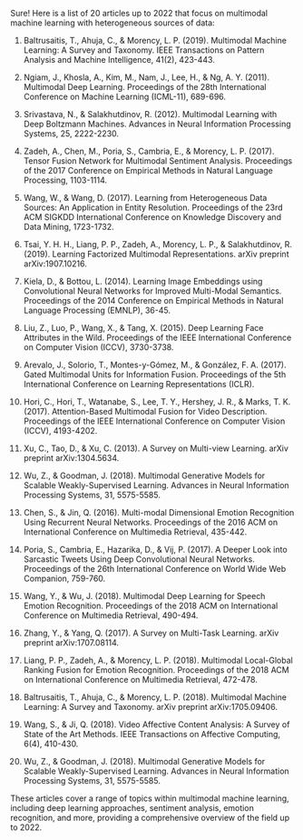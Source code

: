 Sure! Here is a list of 20 articles up to 2022 that focus on multimodal machine learning with heterogeneous sources of data:

1. Baltrusaitis, T., Ahuja, C., & Morency, L. P. (2019). Multimodal Machine Learning: A Survey and Taxonomy. IEEE Transactions on Pattern Analysis and Machine Intelligence, 41(2), 423-443.

2. Ngiam, J., Khosla, A., Kim, M., Nam, J., Lee, H., & Ng, A. Y. (2011). Multimodal Deep Learning. Proceedings of the 28th International Conference on Machine Learning (ICML-11), 689-696.

3. Srivastava, N., & Salakhutdinov, R. (2012). Multimodal Learning with Deep Boltzmann Machines. Advances in Neural Information Processing Systems, 25, 2222-2230.

4. Zadeh, A., Chen, M., Poria, S., Cambria, E., & Morency, L. P. (2017). Tensor Fusion Network for Multimodal Sentiment Analysis. Proceedings of the 2017 Conference on Empirical Methods in Natural Language Processing, 1103-1114.

5. Wang, W., & Wang, D. (2017). Learning from Heterogeneous Data Sources: An Application in Entity Resolution. Proceedings of the 23rd ACM SIGKDD International Conference on Knowledge Discovery and Data Mining, 1723-1732.

6. Tsai, Y. H. H., Liang, P. P., Zadeh, A., Morency, L. P., & Salakhutdinov, R. (2019). Learning Factorized Multimodal Representations. arXiv preprint arXiv:1907.10216.

7. Kiela, D., & Bottou, L. (2014). Learning Image Embeddings using Convolutional Neural Networks for Improved Multi-Modal Semantics. Proceedings of the 2014 Conference on Empirical Methods in Natural Language Processing (EMNLP), 36-45.

8. Liu, Z., Luo, P., Wang, X., & Tang, X. (2015). Deep Learning Face Attributes in the Wild. Proceedings of the IEEE International Conference on Computer Vision (ICCV), 3730-3738.

9. Arevalo, J., Solorio, T., Montes-y-Gómez, M., & González, F. A. (2017). Gated Multimodal Units for Information Fusion. Proceedings of the 5th International Conference on Learning Representations (ICLR).

10. Hori, C., Hori, T., Watanabe, S., Lee, T. Y., Hershey, J. R., & Marks, T. K. (2017). Attention-Based Multimodal Fusion for Video Description. Proceedings of the IEEE International Conference on Computer Vision (ICCV), 4193-4202.

11. Xu, C., Tao, D., & Xu, C. (2013). A Survey on Multi-view Learning. arXiv preprint arXiv:1304.5634.

12. Wu, Z., & Goodman, J. (2018). Multimodal Generative Models for Scalable Weakly-Supervised Learning. Advances in Neural Information Processing Systems, 31, 5575-5585.

13. Chen, S., & Jin, Q. (2016). Multi-modal Dimensional Emotion Recognition Using Recurrent Neural Networks. Proceedings of the 2016 ACM on International Conference on Multimedia Retrieval, 435-442.

14. Poria, S., Cambria, E., Hazarika, D., & Vij, P. (2017). A Deeper Look into Sarcastic Tweets Using Deep Convolutional Neural Networks. Proceedings of the 26th International Conference on World Wide Web Companion, 759-760.

15. Wang, Y., & Wu, J. (2018). Multimodal Deep Learning for Speech Emotion Recognition. Proceedings of the 2018 ACM on International Conference on Multimedia Retrieval, 490-494.

16. Zhang, Y., & Yang, Q. (2017). A Survey on Multi-Task Learning. arXiv preprint arXiv:1707.08114.

17. Liang, P. P., Zadeh, A., & Morency, L. P. (2018). Multimodal Local-Global Ranking Fusion for Emotion Recognition. Proceedings of the 2018 ACM on International Conference on Multimedia Retrieval, 472-478.

18. Baltrusaitis, T., Ahuja, C., & Morency, L. P. (2018). Multimodal Machine Learning: A Survey and Taxonomy. arXiv preprint arXiv:1705.09406.

19. Wang, S., & Ji, Q. (2018). Video Affective Content Analysis: A Survey of State of the Art Methods. IEEE Transactions on Affective Computing, 6(4), 410-430.

20. Wu, Z., & Goodman, J. (2018). Multimodal Generative Models for Scalable Weakly-Supervised Learning. Advances in Neural Information Processing Systems, 31, 5575-5585.

These articles cover a range of topics within multimodal machine learning, including deep learning approaches, sentiment analysis, emotion recognition, and more, providing a comprehensive overview of the field up to 2022.